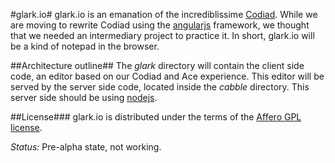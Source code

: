#glark.io#
glark.io is an emanation of the incrediblissime [Codiad](https://github.com/Codiad/Codiad). While we are moving to rewrite Codiad using the [angularjs](http://angularjs.org) framework, we thought that we needed an intermediary project to practice it. In short, glark.io will be a kind of notepad in the browser. 

##Architecture outline##
The _glark_ directory will contain the client side code, an editor based on our Codiad and Ace experience. This editor will be served by the server side code, located inside the _cabble_ directory. This server side should be using [nodejs](http://nodejs.org).

##License###
glark.io is distributed under the terms of the [Affero GPL license](http://www.gnu.org/licenses/why-affero-gpl.html).

_Status:_ Pre-alpha state, not working.
